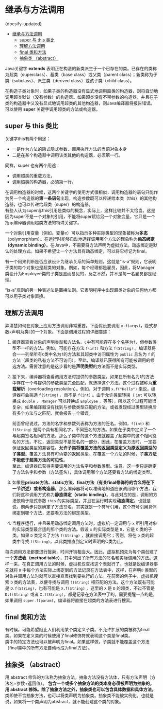 # 继承与方法调用
{docsify-updated}

- [继承与方法调用](#继承与方法调用)
	- [super 与 this 类比](#super-与-this-类比)
	- [理解方法调用](#理解方法调用)
	- [final 类和方法](#final-类和方法)
	- [抽象类 （abstract）](#抽象类-abstract)


Java关键字 **extends** 表明正在构造的新类派生于一个已存在的类。已存在的类称为超类（superclass）、基类（base class）或父类（parent class）；新类称为子类（subclass）、派生类（derived class）或孩子类（child class）。

在构造子类对象时，如果子类的构造器没有显式地调用超类的构造器，则将自动地调用超类默认（没有参数）的构造器。如果超类没有不带参数的构造器，并且在子类的构造器中又没有显式地调用超类的其他构造器，则Java编译器将报告错误。可以使用 **super** 关键字调用超类的方法或构造器。

## super 与 this 类比

关键字this有两个用途：
+ 一是作为方法的隐式隐式参数，调用执行方法的当前对象本身
+ 二是在某个构造器中调用该类其他的构造器，必须第一行。

同样，super 也有两个用途：
+ 调用超类的重载方法，
+ 调用超类的构造器，必须第一行。

在调用构造器的时候，这两个关键字的使用方式很相似，调用构造器的语句只能作为另一个构造器的**第一条语句**出现。构造参数既可以传递给本类（this）的其他构造器，也可以传递给超类（super）的构造器。  
有些人认为super与this引用是类似的概念，实际上，这样比较并不太恰当。这是因为super不是一个对象的引用，不能将super赋给另一个对象变量，它只是一个指示编译器调用超类方法的特殊关键字。

一个对象引用变量（例如，变量e）可以指示多种实际类型的现象被称为**多态**（polymorphism）。在运行时能够自动地选择调用哪个方法的现象称为**动态绑定（dynamic binding）**。在Java中，不需要将方法声明为虚拟方法。动态绑定是默认的处理方式。如果不希望让一个方法具有动态绑定，可以将它标记为final。

有一个用来判断是否应该设计为继承关系的简单规则，这就是“is-a”规则，它表明子类的每个对象也是超类的对象。例如，每个经理都是雇员，因此，将Manager类设计为Employee类的子类是显而易见的，反之不然，并不是每一名雇员都是经理。

“is-a”规则的另一种表述法是置换法则。它表明程序中出现超类对象的任何地方都可以用子类对象置换。

## 理解方法调用
弄清楚如何在对象上应用方法调用非常重要。下面假设要调用 `x.f(args)`，隐式参数`x`声明为类`C`的一个对象。下面是调用过程的详细描述：
1. 编译器查看对象的声明类型和方法名。`C`中有可能存在多个名字为`f`，但参数类型不一样的方法。例如，可能存在方法 `f(int)` 和方法 `f(String)` 。编译器将会一一列举所有`C`类中名为`f`的方法和其超类中访问属性为 `public` 且名为 `f` 的方法（超类的私有方法不可访问）。至此，编译器已获得所有可能被调用的候选方法。需要注意的是这步看的是**声明类型**的方法而不是实际类型。
2. 接下来，编译器将查看调用方法时提供的参数类型。如果在所有名为f的方法中存在一个与提供的参数类型完全匹配，就选择这个方法。这个过程被称为**重载解析**（overloading resolution）。例如，对于调用 `x.f("Hello")` 来说，编译器将会挑选 `f(String)` ，而不是 `f(int)` 。由于允许类型转换（ `int` 可以转换成 `double` ， `Manager` 可以转换成 `Employee` ，等等），所以这个过程可能很复杂。如果编译器没有找到与参数类型匹配的方法，或者发现经过类型转换后有多个方法与之匹配，就会报告一个错误。

    前面曾经说过，方法的名字和参数列表称为方法的签名。例如，`f(int)` 和 `f(String)` 是两个具有相同名字，不同签名的方法。如果在子类中定义了一个与超类签名相同的方法，那么子类中的这个方法就覆盖了超类中的这个相同签名的方法。不过，返回类型不是签名的一部分，因此，在覆盖方法时，一定要保证返回类型的兼容性。**允许子类将覆盖方法的返回类型定义为原返回类型的子类型**。覆盖方法具有可协变的返回类型。在覆盖一个方法的时候，**子类方法不能低于超类方法的可见性**。  
    至此，编译器已获得需要调用的方法名字和参数类型。注意，这一步只是确定了方法名字和参数（方法签名），具体调用哪个方法还要看方法的绑定类型。

3. 如果是**private方法、static方法、final方法（有关final修饰符的含义将在下一节讲述）或者构造器**，那么编译器将可以准确地知道应该调用哪个方法，我们将这种调用方式称为**静态绑定（static binding）**。与此对应的是，调用的方法依赖于隐式参数 `this` 的实际类型，并且在运行时实现**动态绑定**。也就是说，前两步只是确定了方法签名，其实就是一个符号引用，这个符号引用具体绑定到哪个方法，还要看方法的绑定类型。

4. 当程序运行，并且采用动态绑定调用方法时，虚拟机一定调用与 `x` 所引用对象的实际类型最合适的那个类的方法。假设 `x` 的实际类型是 `D`，它是 `C` 类的子类。如果 `D` 类定义了方法 `f(String)` ，就直接调用它；否则，将在 `D` 类的超类中寻找 `f(String)`，以此类推直到定义时声明的C类为止。

每次调用方法都要进行搜索，时间开销相当大。因此，虚拟机预先为每个类创建了一个**方法表（method table）**，其中列出了所有方法的签名和实际调用的方法。这样一来，在真正调用方法的时候，虚拟机仅查找这个表就行了。也就是说编译器事先就将 `D` 中每个方法实际上绑定到的方法记录在方法表中，这样，在声明`D` 类型的对象并调用方法时就可以直接查表找到要执行的方法。在前面的例子中，虚拟机搜索 `D` 类的方法表，以便寻找与调用 `f(String)` 相匹配的方法。这个方法既有可能是 `D.f(String)`，也有可能是 `X.f(String)` ，这里的 `X` 是 `D` 的超类，不过不管是 `D.f(String)` 或者 `X.f(String)`，都是记录在方法表中了的。需要提醒一点的是，如果调用 `super.f(param)`，编译器将直接在超类的方法表进行搜索。

## final 类和方法
有时候，可能希望阻止人们利用某个类定义子类。不允许扩展的类被称为final类。如果在定义类的时候使用了final修饰符就表明这个类是final类。  
类中的特定方法也可以被声明为final。如果这样做，子类就不能覆盖这个方法（final类中的所有方法自动地成为final方法）。

## 抽象类 （abstract）
用 abstract 修饰的方法称为抽象方法，抽象方法没有方法体，只有方法声明（方法名+参数+返回值）。
**包含一个或多个抽象方法的类本身必须被声明为抽象的，用 abstract 修饰。除了抽象方法之外，抽象类也可以包含具体数据和具体方法。**  
类即使不含抽象方法，也可以将类声明为抽象类。抽象类不能被实例化。也就是说，如果将一个类声明为abstract，就不能创建这个类的对象。